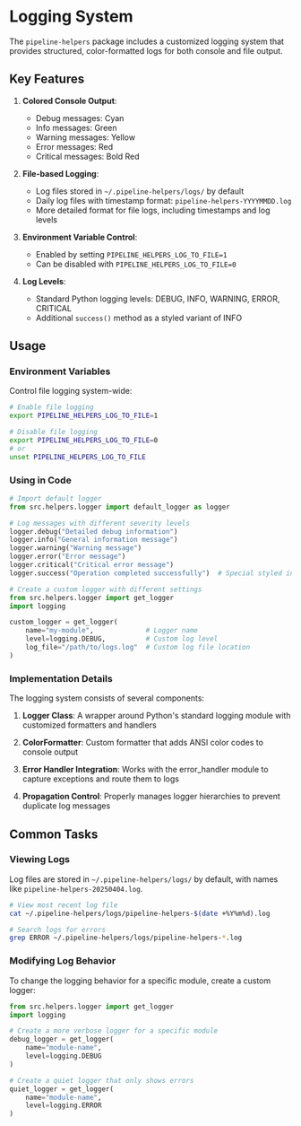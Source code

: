 # Logging System

The `pipeline-helpers` package includes a customized logging system that provides structured, color-formatted logs for both console and file output.

## Key Features

1. **Colored Console Output**: 
   - Debug messages: Cyan
   - Info messages: Green
   - Warning messages: Yellow
   - Error messages: Red
   - Critical messages: Bold Red

2. **File-based Logging**:
   - Log files stored in `~/.pipeline-helpers/logs/` by default
   - Daily log files with timestamp format: `pipeline-helpers-YYYYMMDD.log`
   - More detailed format for file logs, including timestamps and log levels

3. **Environment Variable Control**:
   - Enabled by setting `PIPELINE_HELPERS_LOG_TO_FILE=1`
   - Can be disabled with `PIPELINE_HELPERS_LOG_TO_FILE=0`

4. **Log Levels**:
   - Standard Python logging levels: DEBUG, INFO, WARNING, ERROR, CRITICAL
   - Additional `success()` method as a styled variant of INFO

## Usage

### Environment Variables

Control file logging system-wide:

```bash
# Enable file logging
export PIPELINE_HELPERS_LOG_TO_FILE=1

# Disable file logging
export PIPELINE_HELPERS_LOG_TO_FILE=0
# or
unset PIPELINE_HELPERS_LOG_TO_FILE
```

### Using in Code

```python
# Import default logger
from src.helpers.logger import default_logger as logger

# Log messages with different severity levels
logger.debug("Detailed debug information")
logger.info("General information message")
logger.warning("Warning message")
logger.error("Error message")
logger.critical("Critical error message")
logger.success("Operation completed successfully")  # Special styled info message

# Create a custom logger with different settings
from src.helpers.logger import get_logger
import logging

custom_logger = get_logger(
    name="my-module",             # Logger name
    level=logging.DEBUG,          # Custom log level
    log_file="/path/to/logs.log"  # Custom log file location
)
```

### Implementation Details

The logging system consists of several components:

1. **Logger Class**: A wrapper around Python's standard logging module with customized formatters and handlers

2. **ColorFormatter**: Custom formatter that adds ANSI color codes to console output

3. **Error Handler Integration**: Works with the error_handler module to capture exceptions and route them to logs

4. **Propagation Control**: Properly manages logger hierarchies to prevent duplicate log messages

## Common Tasks

### Viewing Logs

Log files are stored in `~/.pipeline-helpers/logs/` by default, with names like `pipeline-helpers-20250404.log`.

```bash
# View most recent log file
cat ~/.pipeline-helpers/logs/pipeline-helpers-$(date +%Y%m%d).log

# Search logs for errors
grep ERROR ~/.pipeline-helpers/logs/pipeline-helpers-*.log
```

### Modifying Log Behavior

To change the logging behavior for a specific module, create a custom logger:

```python
from src.helpers.logger import get_logger
import logging

# Create a more verbose logger for a specific module
debug_logger = get_logger(
    name="module-name", 
    level=logging.DEBUG
)

# Create a quiet logger that only shows errors
quiet_logger = get_logger(
    name="module-name",
    level=logging.ERROR
)
```